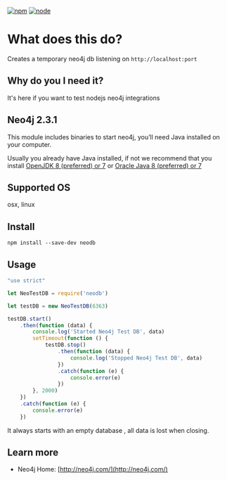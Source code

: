[![npm](https://img.shields.io/npm/v/neodb.svg)](https://www.npmjs.com/package/neodb) [![node](https://img.shields.io/node/v/neodb.svg)]()

What does this do?
=======================================
Creates a temporary neo4j db listening on `http://localhost:port`


Why do you I need it?
-----------------
It's here if you want to test nodejs neo4j integrations


Neo4j 2.3.1
----------
This module includes binaries to start neo4j, you’ll need Java installed on your computer.

Usually you already have Java installed, if not we recommend that you install [OpenJDK 8 (preferred) or 7](http://openjdk.java.net/) or [Oracle Java 8 (preferred) or 7](http://www.oracle.com/technetwork/java/javase/downloads/index.html)

Supported OS
----------
osx, linux

Install
----------
`npm install --save-dev neodb`

Usage
----------
```js
"use strict"

let NeoTestDB = require('neodb')

let testDB = new NeoTestDB(6363)

testDB.start()
    .then(function (data) {
        console.log('Started Neo4j Test DB', data)
        setTimeout(function () {
            testDB.stop()
                .then(function (data) {
                    console.log('Stopped Neo4j Test DB', data)
                })
                .catch(function (e) {
                    console.error(e)
                })
        }, 2000)
    })
    .catch(function (e) {
        console.error(e)
    })
```

It always starts with an empty database , all data is lost when closing.

Learn more
----------

* Neo4j Home: [http://neo4j.com/](http://neo4j.com/)
